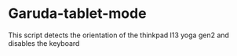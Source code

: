 # Garuda-tablet-mode
This script detects the orientation of the thinkpad l13 yoga gen2 and disables the keyboard
